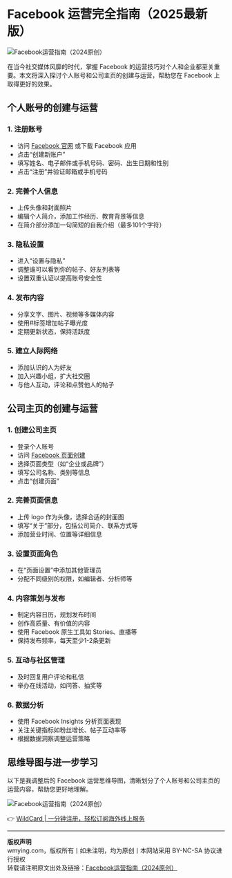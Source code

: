 # Facebook 运营完全指南（2025最新版）

![Facebook运营指南（2024原创）](https://bbtdd.com/img/2529783641.webp)

在当今社交媒体风靡的时代，掌握 Facebook 的运营技巧对个人和企业都至关重要。本文将深入探讨个人账号和公司主页的创建与运营，帮助您在 Facebook 上取得更好的效果。

## 个人账号的创建与运营

### 1. 注册账号
- 访问 [Facebook 官网](https://bbtdd.com/WildCard) 或下载 Facebook 应用
- 点击“创建新账户”
- 填写姓名、电子邮件或手机号码、密码、出生日期和性别
- 点击“注册”并验证邮箱或手机号码

### 2. 完善个人信息
- 上传头像和封面照片
- 编辑个人简介，添加工作经历、教育背景等信息
- 在简介部分添加一句简短的自我介绍（最多101个字符）

### 3. 隐私设置
- 进入“设置与隐私”
- 调整谁可以看到你的帖子、好友列表等
- 设置双重认证以提高账号安全性

### 4. 发布内容
- 分享文字、图片、视频等多媒体内容
- 使用#标签增加帖子曝光度
- 定期更新状态，保持活跃度

### 5. 建立人际网络
- 添加认识的人为好友
- 加入兴趣小组，扩大社交圈
- 与他人互动，评论和点赞他人的帖子

## 公司主页的创建与运营

### 1. 创建公司主页
- 登录个人账号
- 访问 [Facebook 页面创建](https://bbtdd.com/WildCard)
- 选择页面类型（如“企业或品牌”）
- 填写公司名称、类别等信息
- 点击“创建页面”

### 2. 完善页面信息
- 上传 logo 作为头像，选择合适的封面图
- 填写“关于”部分，包括公司简介、联系方式等
- 添加营业时间、位置等详细信息

### 3. 设置页面角色
- 在“页面设置”中添加其他管理员
- 分配不同级别的权限，如编辑者、分析师等

### 4. 内容策划与发布
- 制定内容日历，规划发布时间
- 创作高质量、有价值的内容
- 使用 Facebook 原生工具如 Stories、直播等
- 保持发布频率，每天至少1-2条更新

### 5. 互动与社区管理
- 及时回复用户评论和私信
- 举办在线活动，如问答、抽奖等

### 6. 数据分析
- 使用 Facebook Insights 分析页面表现
- 关注关键指标如粉丝增长、帖子互动率等
- 根据数据洞察调整运营策略

## 思维导图与进一步学习

以下是我调整后的 Facebook 运营思维导图，清晰划分了个人账号和公司主页的运营内容，帮助您更好地理解。

![Facebook运营指南（2024原创）](https://bbtdd.com/img/62412347353.webp)

👉 [WildCard | 一分钟注册，轻松订阅海外线上服务](https://bbtdd.com/WildCard)

---

**版权声明**  
wmying.com，版权所有丨如未注明，均为原创丨本网站采用 BY-NC-SA 协议进行授权  
转载请注明原文出处及链接：[Facebook运营指南（2024原创）](https://www.wmying.com/facebook-operation-guide/)